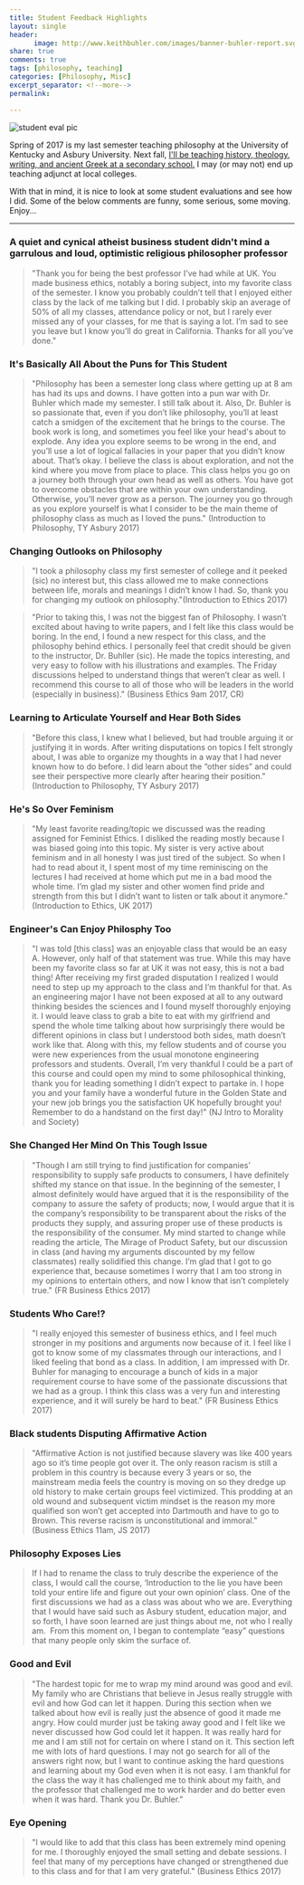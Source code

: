 ```yaml
---
title: Student Feedback Highlights
layout: single
header:
      image: http://www.keithbuhler.com/images/banner-buhler-report.svg
share: true
comments: true
tags: [philosophy, teaching]
categories: [Philosophy, Misc]
excerpt_separator: <!--more-->
permalink: 

---
```


![student eval pic](http://teaching.temple.edu/sites/tlc/files/styles/featured_image/public/edvice/feedback%201%20%5BConverted%5D.jpg?itok=iuk8cKNR&c=66ed1ad4b8edb6a23b6685ff5b48ea67)

Spring of 2017 is my last semester teaching philosophy at the University of Kentucky and Asbury University. Next fall, [I'll be teaching history, theology, writing, and ancient Greek at a secondary school.](http://www.keithbuhler.com/buhlerreport/job/) I may (or may not) end up teaching adjunct at local colleges. 

With that in mind, it is nice to look at some student evaluations and see how I did. Some of the below comments are funny, some serious, some moving. Enjoy...

--- 

### A quiet and cynical atheist business student didn't mind a garrulous and loud, optimistic religious philosopher professor

>"Thank you for being the best professor I’ve had while at UK. You made business ethics, notably a boring subject, into my favorite class of the semester. I know you probably couldn’t tell that I enjoyed either class by the lack of me talking but I did. I probably skip an average of 50% of all my classes, attendance policy or not, but I rarely ever missed any of your classes, for me that is saying a lot. I’m sad to see you leave but I know you’ll do great in California. Thanks for all you’ve done."


### It's Basically All About the Puns for This Student

>"Philosophy has been a semester long class where getting up at 8 am has had its ups and downs. I have gotten into a pun war with Dr. Buhler which made my semester. I still talk about it. Also, Dr. Buhler is so passionate that, even if you don’t like philosophy, you’ll at least catch a smidgen of the excitement that he brings to the course. The book work is long, and sometimes you feel like your head's about to explode. Any idea you explore seems to be wrong in the end, and you’ll use a lot of logical fallacies in your paper that you didn’t know about. That’s okay. I believe the class is about exploration, and not the kind where you move from place to place. This class helps you go on a journey both through your own head as well as others. You have got to overcome obstacles that are within your own understanding. Otherwise, you’ll never grow as a person. The journey you go through as you explore yourself is what I consider to be the main theme of philosophy class as much as I loved the puns." (Introduction to Philosophy, TY Asbury 2017)

<!--more-->

### Changing Outlooks on Philosophy

>"I took a philosophy class my first semester of college and it peeked (sic) no interest but, this class allowed me to make connections between life, morals and meanings I didn’t know I had. So, thank you for changing my outlook on philosophy."(Introduction to Ethics 2017)

>"Prior to taking this, I was not the biggest fan of Philosophy. I wasn’t excited about having to write papers, and I felt like this class would be boring. In the end, I found a new respect for this class, and the philosophy behind ethics. I personally feel that credit should be given to the instructor, Dr. Buhller (sic). He made the topics interesting, and very easy to follow with his illustrations and examples. The Friday discussions helped to understand things that weren’t clear as well. I recommend this course to all of those who will be leaders in the world (especially in business)." (Business Ethics 9am 2017, CR)




### Learning to Articulate Yourself and Hear Both Sides

>"Before this class, I knew what I believed, but had trouble arguing it or justifying it in words. After writing disputations on topics I felt strongly about, I was able to organize my thoughts in a way that I had never known how to do before. I did learn about the “other sides” and could see their perspective more clearly after hearing their position." (Introduction to Philosophy, TY Asbury 2017)


### He's So Over Feminism

>"My least favorite reading/topic we discussed was the reading assigned for Feminist Ethics. I disliked the reading mostly because I was biased going into this topic. My sister is very  active about feminism and in all honesty I was just tired of the subject. So when I had to read about it, I spent most of my time reminiscing on the lectures I had received at home which put  me in a bad mood the whole time. I’m glad my sister and other women find pride and strength from this but I didn’t want to listen or talk about it anymore." (Introduction to Ethics, UK 2017)


### Engineer's Can Enjoy Philosphy Too 


>"I was told [this class] was an enjoyable class that would be an easy A. However, only half of that statement was true. While this may have been my favorite class so far at UK it was not easy, this is not a bad thing! After receiving my first graded disputation I realized I would need to step up my approach to the class and I’m thankful for that. As an engineering major I have not been exposed at all to any outward thinking besides the sciences and I found myself thoroughly enjoying it. I would leave class to grab a bite to eat with my girlfriend and spend the whole time talking about how surprisingly there would be different opinions in class but I understood both sides, math doesn’t work like that. Along with this, my fellow students and of course you were new experiences from the usual monotone engineering professors and students. Overall, I’m very thankful I could be a part of this course and could open my mind to some philosophical thinking, thank you for leading something I didn’t expect to partake in. I hope you and your family have a wonderful future in the Golden State and your new job brings you the satisfaction UK hopefully brought you! Remember to do a handstand on the first day!" (NJ Intro to Morality and Society)


### She Changed Her Mind On This Tough Issue 

>"Though I am still trying to find justification for companies’ responsibility to supply safe products to consumers, I have definitely shifted my stance on that issue. In the beginning of the semester, I almost definitely would have argued that it is the responsibility of the company to assure the safety of products; now, I would argue that it is the company’s responsibility to be transparent about the risks of the products they supply, and assuring proper use of these products is the responsibility of the consumer. My mind started to change while reading the article, The Mirage of Product Safety, but our discussion in class (and having my arguments discounted by my fellow classmates) really solidified this change. I’m glad that I got to go experience that, because sometimes I worry that I am too strong in my opinions to entertain others, and now I know that isn’t completely true." (FR Business Ethics 2017)

### Students Who Care!? 

>"I really enjoyed this semester of business ethics, and I feel much stronger in my positions and arguments now because of it. I feel like I got to know some of my classmates through our interactions, and I liked feeling that bond as a class. In addition, I am impressed with Dr. Buhler for managing to encourage a bunch of kids in a major requirement course to have some of the passionate discussions that we had as a group. I think this class was a very fun and interesting experience, and it will surely be hard to beat." (FR Business Ethics 2017)


### Black students Disputing Affirmative Action

>"Affirmative Action is not justified because slavery was like 400 years ago so it’s time people got over it. The only reason racism is still a problem in this country is because every 3 years or so, the mainstream media feels the country is moving on so they dredge up old history to make certain groups feel victimized. This prodding at an old wound and subsequent victim mindset is the reason my more qualified son won’t get accepted into Dartmouth and have to go to Brown. This reverse racism is unconstitutional and immoral." (Business Ethics 11am, JS 2017)



### Philosophy Exposes Lies

>If I had to rename the class to truly describe the experience of the class, I would call the course, ‘Introduction to the lie you have been told your entire life and figure out your own opinion’ class. One of the first discussions we had as a class was about who we are. Everything that I would have said such as Asbury student, education major, and so forth, I have soon learned are just things about me, not who I really am.  From this moment on, I began to contemplate “easy” questions that many people only skim the surface of.


### Good and Evil

>"The hardest topic for me to wrap my mind around was good and evil. My family who are Christians that believe in Jesus really struggle with evil and how God can let it happen. During this section when we talked about how evil is really just the absence of good it made me angry. How could murder just be taking away good and I felt like we never discussed how God could let it happen. It was really hard for me and I am still not for certain on where I stand on it. This section left me with lots of hard questions. I may not go search for all of the answers right now, but I want to continue asking the hard questions and learning about my God even when it is not easy. I am thankful for the class the way it has challenged me to think about my faith, and the professor that challenged me to work harder and do better even when it was hard. Thank you Dr. Buhler."



### Eye Opening

>"I would like to add that this class has been extremely mind opening for me. I thoroughly enjoyed the small setting and debate sessions. I feel that many of my perceptions have changed or strengthened due to this class and for that I am very grateful." (Business Ethics 2017)